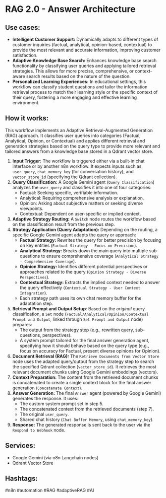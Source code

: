 # RAG 2.0 - Answer Architecture

## Use cases:

- **Intelligent Customer Support:** Dynamically adapts to different types of customer inquiries (factual, analytical, opinion-based, contextual) to provide the most relevant and accurate information, improving customer satisfaction.
- **Adaptive Knowledge Base Search:** Enhances knowledge base search functionality by classifying user queries and applying tailored retrieval strategies. This allows for more precise, comprehensive, or context-aware search results based on the nature of the question.
- **Personalized Learning Experiences:** In educational settings, this workflow can classify student questions and tailor the information retrieval process to match their learning style or the specific context of their query, fostering a more engaging and effective learning environment.

## How it works:

This workflow implements an Adaptive Retrieval-Augmented Generation (RAG) approach. It classifies user queries into categories (Factual, Analytical, Opinion, or Contextual) and applies different retrieval and generation strategies based on the query type to provide more relevant and tailored answers from a knowledge base stored in a Qdrant vector store.

1.  **Input Trigger:** The workflow is triggered either via a built-in chat interface or by another n8n workflow. It expects inputs such as `user_query`, `chat_memory_key` (for conversation history), and `vector_store_id` (specifying the Qdrant collection).
2.  **Query Classification:** A Google Gemini agent (`Query Classification`) analyzes the `user_query` and classifies it into one of four categories:
    *   Factual: Seeking specific, verifiable information.
    *   Analytical: Requiring comprehensive analysis or explanation.
    *   Opinion: Asking about subjective matters or seeking diverse viewpoints.
    *   Contextual: Dependent on user-specific or implied context.
3.  **Adaptive Strategy Routing:** A `Switch` node routes the workflow based on the classification result from the previous step.
4.  **Strategy Application (Query Adaptation):** Depending on the routing, a specific Google Gemini agent adapts the query or approach:
    *   **Factual Strategy:** Rewrites the query for better precision by focusing on key entities (`Factual Strategy - Focus on Precision`).
    *   **Analytical Strategy:** Breaks down the main query into multiple sub-questions to ensure comprehensive coverage (`Analytical Strategy - Comprehensive Coverage`).
    *   **Opinion Strategy:** Identifies different potential perspectives or approaches related to the query (`Opinion Strategy - Diverse Perspectives`).
    *   **Contextual Strategy:** Extracts the implied context needed to answer the query effectively (`Contextual Strategy - User Context Integration`).
    *   Each strategy path uses its own chat memory buffer for the adaptation step.
5.  **Retrieval Prompt and Output Setup**: Based on the *original* query classification, a `Set` node (`Factual/Analytical/Opinion/Contextual Prompt and Output`, linked through `Set Prompt and Output` node) prepares:
    *   The output from the strategy step (e.g., rewritten query, sub-questions, perspectives).
    *   A system prompt tailored for the final answer generation agent, specifying how it should behave based on the query type (e.g., focus on accuracy for Factual, present diverse opinions for Opinion).
6.  **Document Retrieval (RAG):** The `Retrieve Documents from Vector Store` node uses the adapted query/output from the strategy step to search the specified Qdrant collection (`vector_store_id`). It retrieves the most relevant document chunks using Google Gemini embeddings (vectors).
7.  **Context Preparation:** The content from the retrieved document chunks is concatenated to create a single context block for the final answer generation (`Concatenate Context`).
8.  **Answer Generation:** The final `Answer` agent (powered by Google Gemini) generates the response. It uses:
    *   The custom system prompt set in step 5.
    *   The concatenated context from the retrieved documents (step 7).
    *   The original `user_query`.
    *   Shared chat history (`Chat Buffer Memory`, using `chat_memory_key`).
9.  **Response:** The generated response is sent back to the user via the `Respond to Webhook` node.

## Services:

*   Google Gemini (via n8n Langchain nodes)
*   Qdrant Vector Store

## Hashtags:

#n8n #automation #RAG #adaptiveRAG #AI
